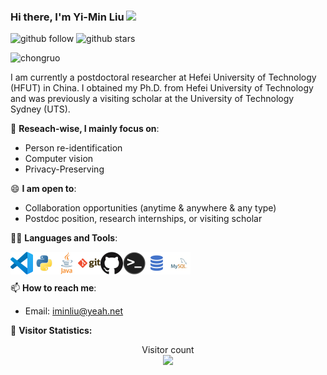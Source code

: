 ### Hi there, I'm Yi-Min Liu <img src="https://media.giphy.com/media/hvRJCLFzcasrR4ia7z/giphy.gif" width="25px">

<p align="left"> 
  <img src="https://img.shields.io/github/followers/Yimin-Liu?label=Followers" alt="github follow" />
  <img src="https://img.shields.io/github/stars/Yimin-Liu?label=stars" alt="github stars">
</p>

<p align="left"> <img src="https://github-readme-stats.vercel.app/api?username=Yimin-Liu&show_icons=true&include_all_commits=true&count_private=true" alt="chongruo" /> </p>

I am currently a postdoctoral researcher at Hefei University of Technology (HFUT) in China. I obtained my Ph.D. from Hefei University of Technology and was previously a visiting scholar at the University of Technology Sydney (UTS).

🔭 **Reseach-wise, I mainly focus on**:

- Person re-identification
- Computer vision
- Privacy-Preserving


😄 **I am open to**:

- Collaboration opportunities (anytime & anywhere & any type)
- Postdoc position, research internships, or visiting scholar

💁🏻 **Languages and Tools**:

<img align="left" alt="Visual Studio Code" width="36px" src="https://raw.githubusercontent.com/github/explore/80688e429a7d4ef2fca1e82350fe8e3517d3494d/topics/visual-studio-code/visual-studio-code.png" />
<img align="left" alt="Python" width="36px" src="https://raw.githubusercontent.com/github/explore/80688e429a7d4ef2fca1e82350fe8e3517d3494d/topics/python/python.png" />
<img align="left" alt="Java" width="36px" src="https://raw.githubusercontent.com/github/explore/80688e429a7d4ef2fca1e82350fe8e3517d3494d/topics/java/java.png" />
<img align="left" alt="Git" width="36px" src="https://raw.githubusercontent.com/github/explore/80688e429a7d4ef2fca1e82350fe8e3517d3494d/topics/git/git.png" />
<img align="left" alt="GitHub" width="36px" src="https://raw.githubusercontent.com/github/explore/78df643247d429f6cc873026c0622819ad797942/topics/github/github.png" />
<img align="left" alt="Terminal" width="36px" src="https://raw.githubusercontent.com/github/explore/80688e429a7d4ef2fca1e82350fe8e3517d3494d/topics/terminal/terminal.png" />
<img align="left" alt="SQL" width="36px" src="https://raw.githubusercontent.com/github/explore/80688e429a7d4ef2fca1e82350fe8e3517d3494d/topics/sql/sql.png" />
<img align="left" alt="MySQL" width="36px" src="https://raw.githubusercontent.com/github/explore/80688e429a7d4ef2fca1e82350fe8e3517d3494d/topics/mysql/mysql.png" />
<br />
<br />


📫 **How to reach me**:

- Email: iminliu@yeah.net
<!-- - [WeChat (微信)](https://raw.githubusercontent.com/YimianDai/imgbed/master/github/wechat.JPG)  -->

<!-- **Publications**: -->

👏 **Visitor Statistics:**
<!-- <img src="https://media.giphy.com/media/mGcNjsfWAjY5AEZNw6/giphy.gif" width="50"> -->

<p align="center"> 
  Visitor count<br>
  <img src="https://profile-counter.glitch.me/Yimin-Liu/count.svg" />
</p>
<!--
**Yimin-Liu/yimin-liu** is a ✨ _special_ ✨ repository because its `README.md` (this file) appears on your GitHub profile.

Here are some ideas to get you started:

- 🔭 I’m currently working on ...
- 🌱 I’m currently learning ...
- 👯 I’m looking to collaborate on ...
- 🤔 I’m looking for help with ...
- 💬 Ask me about ...
- 📫 How to reach me: ...
- 😄 Pronouns: ...
- ⚡ Fun fact: ...
-->
